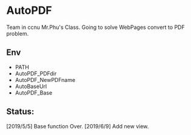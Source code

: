 # AutoPDF

Team in ccnu Mr.Phu's Class. Going to solve WebPages convert to PDF problem.

## Env

+ PATH
+ AutoPDF_PDFdir
+ AutoPDF_NewPDFname
+ AutoBaseUrl
+ AutoPDF_Base

## Status:

[2019/5/5] Base function Over.
[2019/6/9] Add new view.
